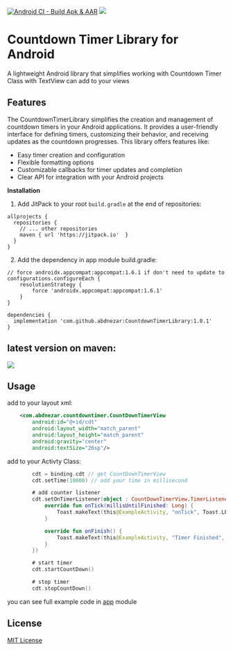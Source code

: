 [![Android CI - Build Apk & AAR](https://github.com/abdnezar/CountdownTimerLibrary/actions/workflows/android.yml/badge.svg)](https://github.com/abdnezar/CountdownTimerLibrary/actions/workflows/android.yml)
[![](https://jitpack.io/v/abdnezar/CountdownTimerLibrary.svg)](https://jitpack.io/#abdnezar/CountdownTimerLibrary)

# Countdown Timer Library for Android
A lightweight Android library that simplifies working with Countdown Timer Class with TextView can add to your views

## Features
The CountdownTimerLibrary simplifies the creation and management of countdown timers in your Android applications. It provides a user-friendly interface for defining timers, customizing their behavior, and receiving updates as the countdown progresses. This library offers features like:

* Easy timer creation and configuration
* Flexible formatting options
* Customizable callbacks for timer updates and completion
* Clear API for integration with your Android projects

**Installation**
1. Add JitPack to your root `build.gradle` at the end of repositories:
```
allprojects {
  repositories {
    // ... other repositories
    maven { url 'https://jitpack.io'  }
  }
}
```

2. Add the dependency in app module build.gradle:
```
// force androidx.appcompat:appcompat:1.6.1 if don't need to update to 
configurations.configureEach {
    resolutionStrategy {
        force 'androidx.appcompat:appcompat:1.6.1'
    }
}

dependencies {
  implementation 'com.github.abdnezar:CountdownTimerLibrary:1.0.1'
}
```

## latest  version on maven: 
[![](https://jitpack.io/v/abdnezar/CountdownTimerLibrary.svg)](https://jitpack.io/#abdnezar/CountdownTimerLibrary)

## Usage
add to your layout xml:
```xml
    <com.abdnezar.countdowntimer.CountDownTimerView
        android:id="@+id/cdt"
        android:layout_width="match_parent"
        android:layout_height="match_parent"
        android:gravity="center"
        android:textSize="26sp"/>
```
add to your Activty Class:
```kotlin
        cdt = binding.cdt // get CountDownTimerView
        cdt.setTime(10000) // add your time in millisecond

        # add counter listener
        cdt.setOnTimerListener(object : CountDownTimerView.TimerListener {
            override fun onTick(millisUntilFinished: Long) {
                Toast.makeText(this@ExampleActivity, "onTick", Toast.LENGTH_SHORT).show()
            }

            override fun onFinish() {
                Toast.makeText(this@ExampleActivity, "Timer Finished", Toast.LENGTH_SHORT).show()
            }
        })

        # start timer
        cdt.startCountDown()

        # stop timer
        cdt.stopCountDown()
```

you can see full example code in [app](https://github.com/abdnezar/CountdownTimerLibrary/tree/master/app) module

## License

[MIT License](https://choosealicense.com/licenses/mit/)

